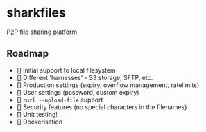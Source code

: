 # sharkfiles

P2P file sharing platform

## Roadmap

- [] Initial support to local filesystem
- [] Different 'harnesses' - S3 storage, SFTP, etc.
- [] Production settings (expiry, overflow management, ratelimits)
- [] User settings (password, custom expiry)
- [] `curl --upload-file` support
- [] Security features (no special characters in the filenames)
- [] Unit testing!
- [] Dockerisation

[//]: <> (have the version number in the UI)
